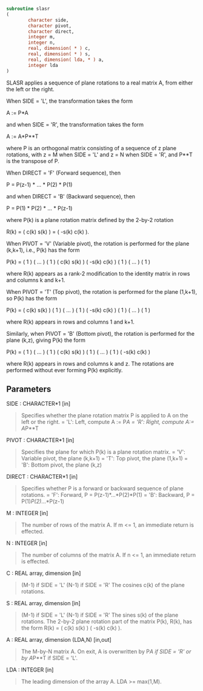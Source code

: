 ```fortran
subroutine slasr
(
        character side,
        character pivot,
        character direct,
        integer m,
        integer n,
        real, dimension( * ) c,
        real, dimension( * ) s,
        real, dimension( lda, * ) a,
        integer lda
)
```

SLASR applies a sequence of plane rotations to a real matrix A,
from either the left or the right.

When SIDE = 'L', the transformation takes the form

A := P*A

and when SIDE = 'R', the transformation takes the form

A := A*P**T

where P is an orthogonal matrix consisting of a sequence of z plane
rotations, with z = M when SIDE = 'L' and z = N when SIDE = 'R',
and P**T is the transpose of P.

When DIRECT = 'F' (Forward sequence), then

P = P(z-1) * ... * P(2) * P(1)

and when DIRECT = 'B' (Backward sequence), then

P = P(1) * P(2) * ... * P(z-1)

where P(k) is a plane rotation matrix defined by the 2-by-2 rotation

R(k) = (  c(k)  s(k) )
= ( -s(k)  c(k) ).

When PIVOT = 'V' (Variable pivot), the rotation is performed
for the plane (k,k+1), i.e., P(k) has the form

P(k) = (  1                                            )
(       ...                                     )
(              1                                )
(                   c(k)  s(k)                  )
(                  -s(k)  c(k)                  )
(                                1              )
(                                     ...       )
(                                            1  )

where R(k) appears as a rank-2 modification to the identity matrix in
rows and columns k and k+1.

When PIVOT = 'T' (Top pivot), the rotation is performed for the
plane (1,k+1), so P(k) has the form

P(k) = (  c(k)                    s(k)                 )
(         1                                     )
(              ...                              )
(                     1                         )
( -s(k)                    c(k)                 )
(                                 1             )
(                                      ...      )
(                                             1 )

where R(k) appears in rows and columns 1 and k+1.

Similarly, when PIVOT = 'B' (Bottom pivot), the rotation is
performed for the plane (k,z), giving P(k) the form

P(k) = ( 1                                             )
(      ...                                      )
(             1                                 )
(                  c(k)                    s(k) )
(                         1                     )
(                              ...              )
(                                     1         )
(                 -s(k)                    c(k) )

where R(k) appears in rows and columns k and z.  The rotations are
performed without ever forming P(k) explicitly.

## Parameters
SIDE : CHARACTER*1 [in]
> Specifies whether the plane rotation matrix P is applied to
> A on the left or the right.
> = 'L':  Left, compute A := P*A
> = 'R':  Right, compute A:= A*P**T

PIVOT : CHARACTER*1 [in]
> Specifies the plane for which P(k) is a plane rotation
> matrix.
> = 'V':  Variable pivot, the plane (k,k+1)
> = 'T':  Top pivot, the plane (1,k+1)
> = 'B':  Bottom pivot, the plane (k,z)

DIRECT : CHARACTER*1 [in]
> Specifies whether P is a forward or backward sequence of
> plane rotations.
> = 'F':  Forward, P = P(z-1)*...*P(2)*P(1)
> = 'B':  Backward, P = P(1)*P(2)*...*P(z-1)

M : INTEGER [in]
> The number of rows of the matrix A.  If m <= 1, an immediate
> return is effected.

N : INTEGER [in]
> The number of columns of the matrix A.  If n <= 1, an
> immediate return is effected.

C : REAL array, dimension [in]
> (M-1) if SIDE = 'L'
> (N-1) if SIDE = 'R'
> The cosines c(k) of the plane rotations.

S : REAL array, dimension [in]
> (M-1) if SIDE = 'L'
> (N-1) if SIDE = 'R'
> The sines s(k) of the plane rotations.  The 2-by-2 plane
> rotation part of the matrix P(k), R(k), has the form
> R(k) = (  c(k)  s(k) )
> ( -s(k)  c(k) ).

A : REAL array, dimension (LDA,N) [in,out]
> The M-by-N matrix A.  On exit, A is overwritten by P*A if
> SIDE = 'R' or by A*P**T if SIDE = 'L'.

LDA : INTEGER [in]
> The leading dimension of the array A.  LDA >= max(1,M).
